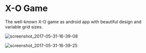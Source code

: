 # X-O Game

The well-known X-O game as android app with beautiful design and variable grid sizes.

![screenshot_2017-05-31-16-39-08](https://user-images.githubusercontent.com/17983037/27132706-b4d1a242-50c4-11e7-83ec-3631065ce086.png)

![screenshot_2017-05-31-16-39-25](https://user-images.githubusercontent.com/17983037/27132711-b98a136e-50c4-11e7-9112-af452c739a6a.png)

